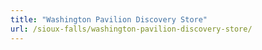 ```yaml
---
title: "Washington Pavilion Discovery Store"
url: /sioux-falls/washington-pavilion-discovery-store/
---
```


